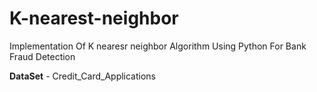 # K-nearest-neighbor

Implementation Of K nearesr neighbor Algorithm Using Python For Bank Fraud Detection

**DataSet** - Credit_Card_Applications
